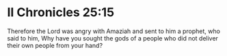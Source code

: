 # II Chronicles 25:15

Therefore the Lord was angry with Amaziah and sent to him a prophet, who said to him, Why have you sought the gods of a people who did not deliver their own people from your hand?
